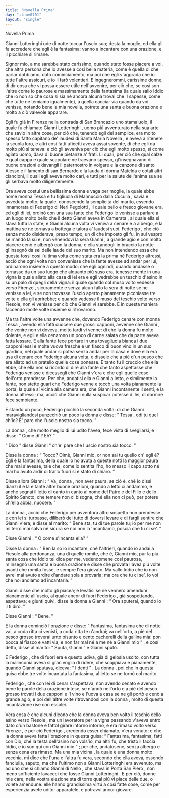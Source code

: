 ```yaml
---
title: "Novella Prima"
day: "itnov0701"
layout: "single"
---
```

<html>
 <head>
 </head>
 <body>
  <div id="nov0701" type="novella" who="emilia">
   <head>
    Novella Prima
   </head>
   <argument>
    <p>
     <milestone id="p07010001"/>
     <name persref="giannilotteringhi" type="person">
      Gianni Lotteringhi
     </name>
     ode di notte toccar l'uscio suo; desta la moglie, ed ella gli fa accredere che egli &egrave; la fantasima; vanno a incantare con una orazione, e il picchiare si rimane.
    </p>
   </argument>
   <div3 type="commentary" who="emilia">
    <p>
     <milestone id="p07010002"/>
     Signor mio, a me sarebbe stato carissimo, quando stato fosse piacere a voi, che altra persona che io avesse a cos&iacute; bella materia, come &egrave; quella di che parlar dobbiamo, dato cominciamento; ma poi che egli v'aggrada che io tutte l'altre assicuri, e io il far&ograve; volentieri.
     <milestone id="p07010003"/>
     E ingegnerommi, carissime donne, di dir cosa che vi possa essere utile nell'avvenire, per ci&ograve; che, se cos&iacute; son l'altre come io paurose e massimamente della fantasima (la quale sallo Iddio che io non so che cosa si sia n&eacute; ancora alcuna trovai che 'l sapesse, come che tutte ne temiamo igualmente), a quella cacciar via quando da voi venisse, notando bene la mia novella, potrete una santa e buona orazione e molto a ci&ograve; valevole apparare.
    </p>
   </div3>
   <p>
    <milestone id="p07010004"/>
    Egli fu gi&agrave; in
    <name placeref="firenze" type="place">
     Firenze
    </name>
    nella
    <name placeref="contradabrancazio" type="place">
     contrada di San Brancazio
    </name>
    uno stamaiuolo, il quale fu chiamato
    <name persref="giannilotteringhi" type="person">
     Gianni Lotteringhi
    </name>
    , uomo pi&uacute; avventurato nella sua arte che savio in altre cose, per ci&ograve; che, tenendo egli del semplice, era molto spesso fatto capitano de' laudesi di
    <name placeref="smnovella" type="place">
     Santa Maria Novella
    </name>
    , e aveva a ritenere la scuola loro, e altri cos&iacute; fatti uficetti aveva assai sovente, di che egli da molto pi&uacute; si teneva: e ci&ograve; gli avveniva per ci&ograve; che egli molto spesso, s&iacute; come agiato uomo, dava di buone pietanze a' frati.
    <milestone id="p07010005"/>
    Li quali, per ci&ograve; che qual calze e qual cappa e quale scapolare ne traevano spesso, gl'insegnavano di buone orazioni e davangli il paternostro in volgare e la canzone di
    <name persref="santoalesso" type="person">
     santo Alesso
    </name>
    e il lamento di
    <name persref="santobernardo" type="person">
     san Bernardo
    </name>
    e la lauda di
    <name persref="mechtildemagdeburg" type="person">
     donna Matelda
    </name>
    e cotali altri ciancioni, li quali egli aveva molto cari, e tutti per la salute dell'anima sua se gli serbava molto diligentemente.
   </p>
   <p>
    <milestone id="p07010006"/>
    Ora aveva costui una bellissima donna e vaga per moglie, la quale ebbe nome
    <name persref="monnatessa" type="person">
     monna Tessa
    </name>
    e fu figliuola di
    <name persref="mannucciocuculia" type="person">
     Mannuccio dalla Cuculia
    </name>
    , savia e avveduta molto; la quale, conoscendo la semplicit&agrave; del marito, essendo innamorata di
    <name persref="federigoneripegolotti" type="person">
     Federigo di Neri Pegolotti
    </name>
    , il quale bello e fresco giovane era, ed egli di lei, ordin&ograve; con una sua fante che
    <name persref="federigoneripegolotti" type="person">
     Federigo
    </name>
    le venisse a parlare a un luogo molto bello che il detto
    <name persref="giannilotteringhi" type="person">
     Gianni
    </name>
    aveva in
    <name placeref="camerata" type="place">
     Camerata
    </name>
    , al quale ella si stava tutta la state;
    <milestone id="p07010007"/>
    e
    <name persref="giannilotteringhi" type="person">
     Gianni
    </name>
    alcuna volta vi veniva a cenare e a albergo, e la mattina se ne tornava a bottega e talora a' laudesi suoi.
    <milestone id="p07010008"/>
    <name persref="federigoneripegolotti" type="person">
     Federigo
    </name>
    , che ci&ograve; senza modo disiderava, preso tempo, un d&iacute; che imposto gli fu, in sul vespro se n'and&ograve; l&agrave; s&uacute; e, non venendovi la sera
    <name persref="giannilotteringhi" type="person">
     Gianni
    </name>
    , a grande agio e con molto piacere cen&ograve; e alberg&ograve; con la donna; e ella standogli in braccio la notte gl'insegn&ograve; da sei delle laude del suo marito.
    <milestone id="p07010009"/>
    Ma non intendendo essa che questa fossi cos&iacute; l'ultima volta come stata era la prima n&eacute;
    <name persref="federigoneripegolotti" type="person">
     Federigo
    </name>
    altress&iacute;, acci&ograve; che ogni volta non convenisse che la fante avesse ad andar per lui, ordinarono insieme a questo modo:
    <milestone id="p07010010"/>
    che egli ognind&iacute;, quando andasse o tornasse da un suo luogo che alquanto pi&uacute; suso era, tenesse mente in una vigna la quale allato alla casa di lei era e egli vedrebbe un teschio d'asino in su un palo di quegli della vigna: il quale quando col muso volto vedesse verso
    <name placeref="firenze" type="place">
     Firenze
    </name>
    , sicuramente e senza alcun fallo la sera di notte se ne venisse a lei, e se non trovasse l'uscio aperto pianamente picchiasse tre volte e ella gli aprirebbe; e quando vedesse il muso del teschio volto verso Fiesole, non vi venisse per ci&ograve; che
    <name persref="giannilotteringhi" type="person">
     Gianni
    </name>
    vi sarebbe.
    <milestone id="p07010011"/>
    E in questa maniera faccendo molte volte insieme si ritrovarono.
   </p>
   <p>
    <milestone id="p07010012"/>
    Ma tra l'altre volte una avvenne che, dovendo
    <name persref="federigoneripegolotti" type="person">
     Federigo
    </name>
    cenare con
    <name persref="monnatessa" type="person">
     monna Tessa
    </name>
    , avendo ella fatti cuocere due grossi capponi, avvenne che
    <name persref="giannilotteringhi" type="person">
     Gianni
    </name>
    , che venire non vi doveva, molto tardi vi venne: di che la donna fu molto dolente, e egli e ella cenarono un poco di carne salata che da parte aveva fatta lessare.
    <milestone id="p07010013"/>
    E alla fante fece portare in una tovagliuola bianca i due capponi lessi e molte vuova fresche e un fiasco di buon vino in un suo giardino, nel quale andar si potea senza andar per la casa e dove ella era usa di cenare con
    <name persref="federigoneripegolotti" type="person">
     Federigo
    </name>
    alcuna volta, e dissele che a pi&egrave; d'un pesco che era allato ad un pratello quelle cose ponesse.
    <milestone id="p07010014"/>
    E tanto fu il cruccio che ella ebbe, che ella non si ricord&ograve; di dire alla fante che tanto aspettasse che
    <name persref="federigoneripegolotti" type="person">
     Federigo
    </name>
    venisse e dicessegli che
    <name persref="giannilotteringhi" type="person">
     Gianni
    </name>
    v'era e che egli quelle cose dell'orto prendesse.
    <milestone id="p07010015"/>
    Per che, andatisi ella e
    <name persref="giannilotteringhi" type="person">
     Gianni
    </name>
    a letto, e similmente la fante, non stette guari che
    <name persref="federigoneripegolotti" type="person">
     Federigo
    </name>
    venne e tocc&ograve; una volta pianamente la porta, la quale s&iacute; vicina alla camera era, che
    <name persref="giannilotteringhi" type="person">
     Gianni
    </name>
    incontanente il sent&iacute;, e la donna altress&iacute;; ma, acci&ograve; che
    <name persref="giannilotteringhi" type="person">
     Gianni
    </name>
    nulla suspicar potesse di lei, di dormire fece sembiante.
   </p>
   <p>
    <milestone id="p07010016"/>
    E stando un poco,
    <name persref="federigoneripegolotti" type="person">
     Federigo
    </name>
    picchi&ograve; la seconda volta: di che
    <name persref="giannilotteringhi" type="person">
     Gianni
    </name>
    maravigliandosi punzechi&ograve; un poco la donna e disse:
    <q direct="unspecified" who="giannilotteringhi">
     <name persref="monnatessa" type="person">
      Tessa
     </name>
     , odi tu quel ch'io? E' pare che l'uscio nostro sia tocco.
    </q>
   </p>
   <p>
    <milestone id="p07010017"/>
    <name persref="monnatessa" type="person">
     La donna
    </name>
    , che molto meglio di lui udito l'avea, fece vista di svegliarsi, e disse:
    <q direct="unspecified" who="monnatessa">
     Come di'? Eh?
    </q>
   </p>
   <p>
    <milestone id="p07010018"/>
    <q direct="unspecified" who="giannilotteringhi">
     Dico
    </q>
    disse
    <name persref="giannilotteringhi" type="person">
     Gianni
    </name>
    <q direct="unspecified">
     ch'e' pare che l'uscio nostro sia tocco.
    </q>
   </p>
   <p>
    <milestone id="p07010019"/>
    Disse
    <name persref="monnatessa" type="person">
     la donna
    </name>
    :
    <q direct="unspecified" who="monnatessa">
     Tocco? Oim&egrave;,
     <name persref="giannilotteringhi" type="person">
      Gianni
     </name>
     mio, or non sai tu quello ch'
     <name persref="federigoneripegolotti" type="person">
      egli
     </name>
     &egrave;? Egli &egrave; la fantasima, della quale io ho avuta a queste notti la maggior paura che mai s'avesse, tale che, come io sentita l'ho, ho messo il capo sotto n&eacute; mai ho avuto ardir di trarlo fuori s&iacute; &egrave; stato d&iacute; chiaro.
    </q>
   </p>
   <p>
    <milestone id="p07010020"/>
    Disse allora
    <name persref="giannilotteringhi" type="person">
     Gianni
    </name>
    :
    <q direct="unspecified" who="giannilotteringhi">
     Va,
     <name persref="monnatessa" type="person">
      donna
     </name>
     , non aver paura, se ci&ograve; &egrave;, ch&eacute; io dissi dianzi il
     <title type="prayer">
      Te lucis
     </title>
     e la
     <title type="prayer">
      'Ntemerata
     </title>
     e tante altre buone orazioni, quando a letto ci andammo, e anche segnai il letto di canto in canto al nome del Patre e del Filio e dello Spirito Sancto, che temere non ci bisogna, ch&eacute; ella non ci pu&ograve;, per potere ch'ella abbia, nuocere.
    </q>
   </p>
   <p>
    <milestone id="p07010021"/>
    <name persref="monnatessa" type="person">
     La donna
    </name>
    , acci&ograve; che
    <name persref="federigoneripegolotti" type="person">
     Federigo
    </name>
    per avventura altro sospetto non prendesse e con lei si turbasse, diliber&ograve; del tutto di doversi levare e di fargli sentire che
    <name persref="giannilotteringhi" type="person">
     Gianni
    </name>
    v'era; e disse al marito:
    <q direct="unspecified" who="monnatessa">
     Bene sta, tu d&iacute; tue parole tu; io per me non mi terr&ograve; mai salva n&eacute; sicura se noi non la 'ncantiamo, poscia che tu ci se'.
    </q>
   </p>
   <p>
    <milestone id="p07010022"/>
    Disse
    <name persref="giannilotteringhi" type="person">
     Gianni
    </name>
    :
    <q direct="unspecified" who="giannilotteringhi">
     O come s'incanta ella?
    </q>
   </p>
   <p>
    <milestone id="p07010023"/>
    Disse
    <name persref="monnatessa" type="person">
     la donna
    </name>
    :
    <q direct="unspecified" who="monnatessa">
     Ben la so io incantare, ch&eacute; l'altrieri, quando io andai a
     <name placeref="fiesole" type="place">
      Fiesole
     </name>
     alla perdonanza, una di quelle romite, che &egrave;,
     <name persref="giannilotteringhi" type="person">
      Gianni
     </name>
     mio, pur la pi&uacute; santa cosa che Iddio tel dica per me, vedendomene cos&iacute; paurosa, m'insegn&ograve; una santa e buona orazione e disse che provata l'avea pi&uacute; volte avanti che romita fosse, e sempre l'era giovato.
     <milestone id="p07010024"/>
     Ma sallo Iddio che io non avrei mai avuto ardire d'andare sola a provarla; ma ora che tu ci se', io voi che noi andiamo ad incantarla.
    </q>
   </p>
   <p>
    <milestone id="p07010025"/>
    <name persref="giannilotteringhi" type="person">
     Gianni
    </name>
    disse che molto gli piacea; e levatisi se ne vennero amenduni pianamente all'uscio, al quale ancor di fuori
    <name persref="federigoneripegolotti" type="person">
     Federigo
    </name>
    , gi&agrave; sospettando, aspettava; e giunti quivi, disse la donna a
    <name persref="giannilotteringhi" type="person">
     Gianni
    </name>
    :
    <q direct="unspecified" who="monnatessa">
     Ora sputerai, quando io il ti dir&ograve;.
    </q>
   </p>
   <p>
    <milestone id="p07010026"/>
    Disse
    <name persref="giannilotteringhi" type="person">
     Gianni
    </name>
    :
    <q direct="unspecified" who="giannilotteringhi">
     Bene.
    </q>
   </p>
   <p>
    <milestone id="p07010027"/>
    E
    <name persref="monnatessa" type="person">
     la donna
    </name>
    cominci&ograve; l'orazione e disse:
    <q direct="unspecified" type="prayer" who="monnatessa">
     Fantasima, fantasima che di notte vai, a coda ritta ci venisti, a coda ritta te n'andrai; va nell'orto, a pi&egrave; del pesco grosso troverai unto bisunto e cento cacherelli della gallina mia: pon bocca al fiasco e vatti via, e non far mal n&eacute; a me n&eacute; a
     <name persref="giannilotteringhi" type="person">
      Gianni
     </name>
     mio
    </q>
    , e cos&iacute; detto, disse al marito:
    <q direct="unspecified">
     Sputa,
     <name persref="giannilotteringhi" type="person">
      Gianni
     </name>
    </q>
    e
    <name persref="giannilotteringhi" type="person">
     Gianni
    </name>
    sput&ograve;.
   </p>
   <p>
    <milestone id="p07010028"/>
    E
    <name persref="federigoneripegolotti" type="person">
     Federigo
    </name>
    , che di fuori era e questo udiva, gi&agrave; di gelosia uscito, con tutta la malinconia aveva s&iacute; gran voglia di ridere, che scoppiava e pianamente, quando
    <name persref="giannilotteringhi" type="person">
     Gianni
    </name>
    sputava, diceva:
    <milestone id="p07010029"/>
    <q direct="unspecified" who="federigoneripegolotti">
     I denti
    </q>
    .
    <name persref="monnatessa" type="person">
     La donna
    </name>
    , poi che in questa guisa ebbe tre volte incantata la fantasima, al letto se ne torn&ograve; col marito.
   </p>
   <p>
    <milestone id="p07010030"/>
    <name persref="federigoneripegolotti" type="person">
     Federigo
    </name>
    , che con lei di cenar s'aspettava, non avendo cenato e avendo bene le parole della orazione intese, se n'and&ograve; nell'orto e a pi&egrave; del pesco grosso trovati i due capponi e 'l vino e l'uova a casa se ne gli port&ograve; e cen&ograve; a grande agio; e poi dell'altre volte ritrovandosi con
    <name persref="monnatessa" type="person">
     la donna
    </name>
    , molto di questa incantazione rise con essolei.
   </p>
   <p>
    <milestone id="p07010031"/>
    Vera cosa &egrave; che alcuni dicono che
    <name persref="monnatessa" type="person">
     la donna
    </name>
    aveva ben volto il teschio dello asino verso
    <name placeref="fiesole" type="place">
     Fiesole
    </name>
    , ma un lavoratore per la vigna passando v'aveva entro dato d'un bastone e fattol girare intorno intorno, e era rimaso volto verso
    <name placeref="firenze" type="place">
     Firenze
    </name>
    , e per ci&ograve;
    <name persref="federigoneripegolotti" type="person">
     Federigo
    </name>
    , credendo esser chiamato, v'era venuto;
    <milestone id="p07010032"/>
    e che la donna aveva fatta l'orazione in questa guisa:
    <q direct="unspecified" type="prayer" who="monnatessa">
     Fantasima, fantasima, fatti con Dio, ch&eacute; la testa dell'asino non vols'io, ma altri fu, che tristo il faccia Iddio, e io son qui con
     <name persref="giannilotteringhi" type="person">
      Gianni
     </name>
     mio
    </q>
    ; per che, andatosene, senza albergo e senza cena era rimaso.
    <milestone id="p07010033"/>
    Ma una mia
    <name persref="vicina-0701" type="person">
     vicina
    </name>
    , la quale &egrave; una donna molto vecchia, mi dice che l'una e l'altra fu vera, secondo che ella aveva, essendo fanciulla, saputo; ma che l'ultimo non a
    <name persref="giannilotteringhi" type="person">
     Gianni Lotteringhi
    </name>
    era avvenuto, ma ad uno che si chiam&ograve;
    <name persref="gianninello" type="person">
     Gianni di Nello
    </name>
    , che stava in
    <name placeref="portapiero" type="place">
     Porta San Piero
    </name>
    , non meno sofficiente lavaceci che fosse
    <name persref="giannilotteringhi" type="person">
     Gianni Lotteringhi
    </name>
    .
    <milestone id="p07010034"/>
    <seg type="commentary">
     E per ci&ograve;, donne mie care, nella vostra elezione sta di torre qual pi&uacute; vi piace delle due, o volete amendune: elle hanno grandissima virt&uacute; a cos&iacute; fatte cose, come per esperienzia avete udito: apparatele, e potravvi ancor giovare.
    </seg>
   </p>
  </div>
 </body>
</html>